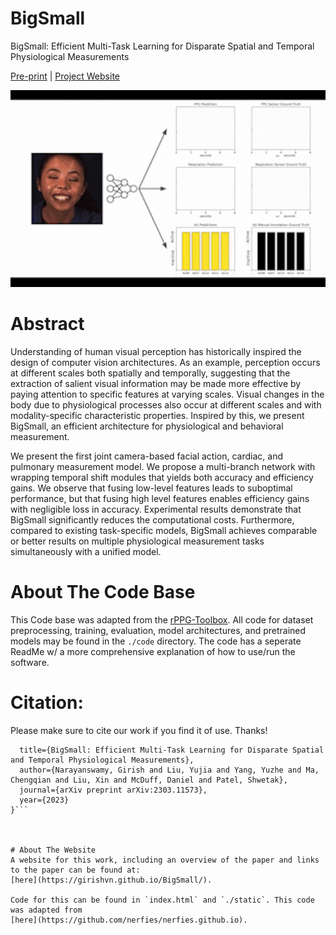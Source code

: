 # BigSmall
BigSmall: Efficient Multi-Task Learning for Disparate Spatial and Temporal Physiological Measurements

[Pre-print](https://arxiv.org/abs/2303.11573) | [Project Website](https://girishvn.github.io/BigSmall/)

<img src="./static/videos/bigsmall_ex1.gif" width="600"/>

# Abstract
Understanding of human visual perception has historically inspired the design of computer vision 
architectures. As an example, perception occurs at different scales both spatially and temporally, 
suggesting that the extraction of salient visual information may be made more effective by paying 
attention to specific features at varying scales. Visual changes in the body due to physiological 
processes also occur at different scales and with modality-specific characteristic properties. 
Inspired by this, we present BigSmall, an efficient architecture for physiological and behavioral measurement. 

We present the first joint camera-based facial action, cardiac, and pulmonary measurement model. 
We propose a multi-branch network with wrapping temporal shift modules that yields both accuracy 
and efficiency gains. We observe that fusing low-level features leads to suboptimal performance, 
but that fusing high level features enables efficiency gains with negligible loss in accuracy. 
Experimental results demonstrate that BigSmall significantly reduces the computational costs. 
Furthermore, compared to existing task-specific models, BigSmall achieves comparable or better 
results on multiple physiological measurement tasks simultaneously with a unified model.



# About The Code Base
This Code base was adapted from the [rPPG-Toolbox](https://github.com/ubicomplab/rPPG-Toolbox). All code for dataset preprocessing, training, evaluation, model architectures, and pretrained models may be found in the `./code` directory.
The code has a seperate ReadMe w/ a more comprehensive explanation of how to use/run the software. 



# Citation: 
Please make sure to cite our work if you find it of use. Thanks!

```@article{narayanswamy2023bigsmall,
  title={BigSmall: Efficient Multi-Task Learning for Disparate Spatial and Temporal Physiological Measurements},
  author={Narayanswamy, Girish and Liu, Yujia and Yang, Yuzhe and Ma, Chengqian and Liu, Xin and McDuff, Daniel and Patel, Shwetak},
  journal={arXiv preprint arXiv:2303.11573},
  year={2023}
}```



# About The Website
A website for this work, including an overview of the paper and links to the paper can be found at: 
[here](https://girishvn.github.io/BigSmall/).

Code for this can be found in `index.html` and `./static`. This code was adapted from 
[here](https://github.com/nerfies/nerfies.github.io).



